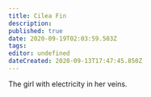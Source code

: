 ```yaml
---
title: Cilea Fin
description: 
published: true
date: 2020-09-19T02:03:59.503Z
tags: 
editor: undefined
dateCreated: 2020-09-13T17:47:45.850Z
---
```


The girl with electricity in her veins.